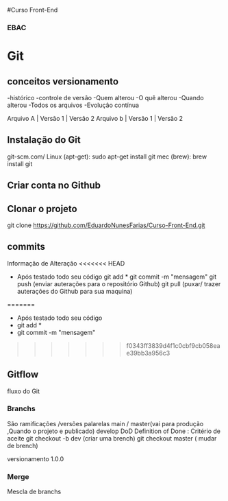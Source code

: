 #Curso Front-End
### EBAC
# Git
## conceitos versionamento
 -histórico
 -controle de versâo
 -Quem alterou
 -O quê alterou
 -Quando alterou
 -Todos os arquivos
 -Evoluçâo contínua


 Arquivo A | Versão 1 | Versão 2
 Arquivo b | Versão 1 | Versão 2
 
 ## Instalação do Git
 git-scm.com/
 Linux (apt-get): sudo apt-get install git
 mec (brew): brew install git 
 ## Criar conta no Github

 ## Clonar o projeto
 git clone https://github.com/EduardoNunesFarias/Curso-Front-End.git
 


 ## commits
 Informação de Alteração
<<<<<<< HEAD
 - Após testado todo seu código 
   git add *
   git commit -m "mensagem"
   git push (enviar auterações para o repositório Github)
   git pull (puxar/ trazer auterações do Github para sua maquina)


=======
 - Após testado todo seu código
 - git add *
 - git commit -m "mensagem"
>>>>>>> f0343ff3839d4f1c0cbf9cb058eae39bb3a956c3

 ## Gitflow
 fluxo do Git
 
 ### Branchs
 São ramificações /versões palarelas
 main / master(vai para produção ,Quando o projeto e publicado)
 develop
 DoD Definition of Done : Critério de aceite
 git checkout -b dev (criar uma brench)
 git checkout master ( mudar de brench)

 versionamento 1.0.0
 ### Merge
 Mescla de branchs
